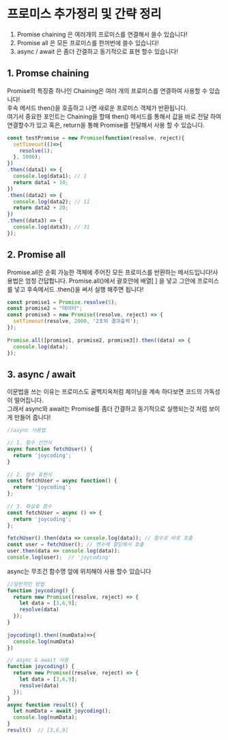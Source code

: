 # 프로미스 추가정리 및 간략 정리
1. Promise chaining 은 여러개의 프로미스를 연결해서 쓸수 있습니다!
2. Promise all 은 모든 프로미스를 한꺼번에 쓸수 있습니다!
3. async / await 은 좀더 간결하고 동기적으로 표현 할수 있습니다!

## 1. Promse chaining
Promise의 특징중 하나인 Chaining은 여러 개의 프로미스를 연결하여 사용할 수 있습니다!  
후속 메서드 then()을 호출하고 나면 새로운 프로미스 객체가 반환됩니다.  
여기서 중요한 포인트는 Chaining을 할때 then() 메서드를 통해서 값을 바로 전달 하여   
연결할수가 있고 혹은, return을 통해 Promise를 전달해서 사용 할 수 있습니다.

```jsx
const testPromise = new Promise(function(resolve, reject){
  setTimeout(()=>{
    resolve(1);
  }, 1000);
})
.then((data1) => {
  console.log(data1); // 1
  return data1 + 10;
})
.then((data2) => {
  console.log(data2); // 11
  return data2 + 20;
})
.then((data3) => {
  console.log(data3); // 31
});
```

## 2. Promise all
Promise.all은 순회 가능한 객체에 주어진 모든 프로미스를 반환하는 메서드입니다!사용법은 엄청 간답합니다.
Promise.all()에서 괄호안에 배열[ ] 을 넣고 그안에 프로미스를 넣고 후속메서드 .then()을 써서 실행 해주면 됩니다!

```jsx
const promise1 = Promise.resolve(5);
const promise2 = "데이터";
const promise3 = new Promise((resolve, reject) => {
  setTimeout(resolve, 2000, '2초뒤 결과출력');
});
 
Promise.all([promise1, promise2, promise3]).then((data) => {
  console.log(data);
});
```

## 3. async / await
이문법을 쓰는 이유는 프로미스도 골백지옥처럼 체이닝을 계속 하다보면 코드의 가독성이 떨어집니다.   
그래서 async와 await는 Promise를 좀더 간결하고 동기적으로 실행되는것 처럼 보이게 만들어 줍니다!

```jsx
//async 사용법

// 1. 함수 선언식
async function fetchUser() {
  return 'joycoding';
}
 
// 2. 함수 표현식
const fetchUser = async function() {
  return 'joycoding';
};
 
// 3. 화살표 함수
const fetchUser = async () => {
  return 'joycoding';
};
 
fetchUser().then(data => console.log(data)); // 함수로 바로 호출
const user = fetchUser(); // 변수에 할당해서 호출
user.then(data => console.log(data));
console.log(user);  // 'joycoding'
```
async는 무조건 함수명 앞에 위치해야 사용 할수 있습니다


```jsx
//일반적인 방법
function joycoding() {
  return new Promise((resolve, reject) => {
    let data = [3,6,9];
    resolve(data)
  });
}
 
joycoding().then((numData)=>{
  console.log(numData)
})
```

```jsx
// async & await 사용
function joycoding() {
  return new Promise((resolve, reject) => {
    let data = [3,6,9];
    resolve(data)
  });
}
async function result() {
  let numData = await joycoding();
  console.log(numData); 
}
result()  // [3,6,9]
```